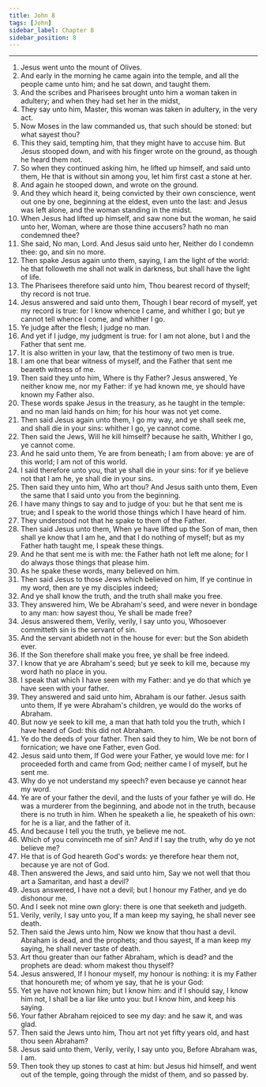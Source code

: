 ```yaml
---
title: John 8
tags: [John]
sidebar_label: Chapter 8
sidebar_position: 8
---
```


---
1. Jesus went unto the mount of Olives.
2. And early in the morning he came again into the temple, and all the people came unto him; and he sat down, and taught them.
3. And the scribes and Pharisees brought unto him a woman taken in adultery; and when they had set her in the midst,
4. They say unto him, Master, this woman was taken in adultery, in the very act.
5. Now Moses in the law commanded us, that such should be stoned: but what sayest thou?
6. This they said, tempting him, that they might have to accuse him. But Jesus stooped down, and with his finger wrote on the ground, as though he heard them not.
7. So when they continued asking him, he lifted up himself, and said unto them, He that is without sin among you, let him first cast a stone at her.
8. And again he stooped down, and wrote on the ground.
9. And they which heard it, being convicted by their own conscience, went out one by one, beginning at the eldest, even unto the last: and Jesus was left alone, and the woman standing in the midst.
10. When Jesus had lifted up himself, and saw none but the woman, he said unto her, Woman, where are those thine accusers? hath no man condemned thee?
11. She said, No man, Lord. And Jesus said unto her, Neither do I condemn thee: go, and sin no more.
12. Then spake Jesus again unto them, saying, I am the light of the world: he that followeth me shall not walk in darkness, but shall have the light of life.
13. The Pharisees therefore said unto him, Thou bearest record of thyself; thy record is not true.
14. Jesus answered and said unto them, Though I bear record of myself, yet my record is true: for I know whence I came, and whither I go; but ye cannot tell whence I come, and whither I go.
15. Ye judge after the flesh; I judge no man.
16. And yet if I judge, my judgment is true: for I am not alone, but I and the Father that sent me.
17. It is also written in your law, that the testimony of two men is true.
18. I am one that bear witness of myself, and the Father that sent me beareth witness of me.
19. Then said they unto him, Where is thy Father? Jesus answered, Ye neither know me, nor my Father: if ye had known me, ye should have known my Father also.
20. These words spake Jesus in the treasury, as he taught in the temple: and no man laid hands on him; for his hour was not yet come.
21. Then said Jesus again unto them, I go my way, and ye shall seek me, and shall die in your sins: whither I go, ye cannot come.
22. Then said the Jews, Will he kill himself? because he saith, Whither I go, ye cannot come.
23. And he said unto them, Ye are from beneath; I am from above: ye are of this world; I am not of this world.
24. I said therefore unto you, that ye shall die in your sins: for if ye believe not that I am he, ye shall die in your sins.
25. Then said they unto him, Who art thou? And Jesus saith unto them, Even the same that I said unto you from the beginning.
26. I have many things to say and to judge of you: but he that sent me is true; and I speak to the world those things which I have heard of him.
27. They understood not that he spake to them of the Father.
28. Then said Jesus unto them, When ye have lifted up the Son of man, then shall ye know that I am he, and that I do nothing of myself; but as my Father hath taught me, I speak these things.
29. And he that sent me is with me: the Father hath not left me alone; for I do always those things that please him.
30. As he spake these words, many believed on him.
31. Then said Jesus to those Jews which believed on him, If ye continue in my word, then are ye my disciples indeed;
32. And ye shall know the truth, and the truth shall make you free.
33. They answered him, We be Abraham's seed, and were never in bondage to any man: how sayest thou, Ye shall be made free?
34. Jesus answered them, Verily, verily, I say unto you, Whosoever committeth sin is the servant of sin.
35. And the servant abideth not in the house for ever: but the Son abideth ever.
36. If the Son therefore shall make you free, ye shall be free indeed.
37. I know that ye are Abraham's seed; but ye seek to kill me, because my word hath no place in you.
38. I speak that which I have seen with my Father: and ye do that which ye have seen with your father.
39. They answered and said unto him, Abraham is our father. Jesus saith unto them, If ye were Abraham's children, ye would do the works of Abraham.
40. But now ye seek to kill me, a man that hath told you the truth, which I have heard of God: this did not Abraham.
41. Ye do the deeds of your father. Then said they to him, We be not born of fornication; we have one Father, even God.
42. Jesus said unto them, If God were your Father, ye would love me: for I proceeded forth and came from God; neither came I of myself, but he sent me.
43. Why do ye not understand my speech? even because ye cannot hear my word.
44. Ye are of your father the devil, and the lusts of your father ye will do. He was a murderer from the beginning, and abode not in the truth, because there is no truth in him. When he speaketh a lie, he speaketh of his own: for he is a liar, and the father of it.
45. And because I tell you the truth, ye believe me not.
46. Which of you convinceth me of sin? And if I say the truth, why do ye not believe me?
47. He that is of God heareth God's words: ye therefore hear them not, because ye are not of God.
48. Then answered the Jews, and said unto him, Say we not well that thou art a Samaritan, and hast a devil?
49. Jesus answered, I have not a devil; but I honour my Father, and ye do dishonour me.
50. And I seek not mine own glory: there is one that seeketh and judgeth.
51. Verily, verily, I say unto you, If a man keep my saying, he shall never see death.
52. Then said the Jews unto him, Now we know that thou hast a devil. Abraham is dead, and the prophets; and thou sayest, If a man keep my saying, he shall never taste of death.
53. Art thou greater than our father Abraham, which is dead? and the prophets are dead: whom makest thou thyself?
54. Jesus answered, If I honour myself, my honour is nothing: it is my Father that honoureth me; of whom ye say, that he is your God:
55. Yet ye have not known him; but I know him: and if I should say, I know him not, I shall be a liar like unto you: but I know him, and keep his saying.
56. Your father Abraham rejoiced to see my day: and he saw it, and was glad.
57. Then said the Jews unto him, Thou art not yet fifty years old, and hast thou seen Abraham?
58. Jesus said unto them, Verily, verily, I say unto you, Before Abraham was, I am.
59. Then took they up stones to cast at him: but Jesus hid himself, and went out of the temple, going through the midst of them, and so passed by.